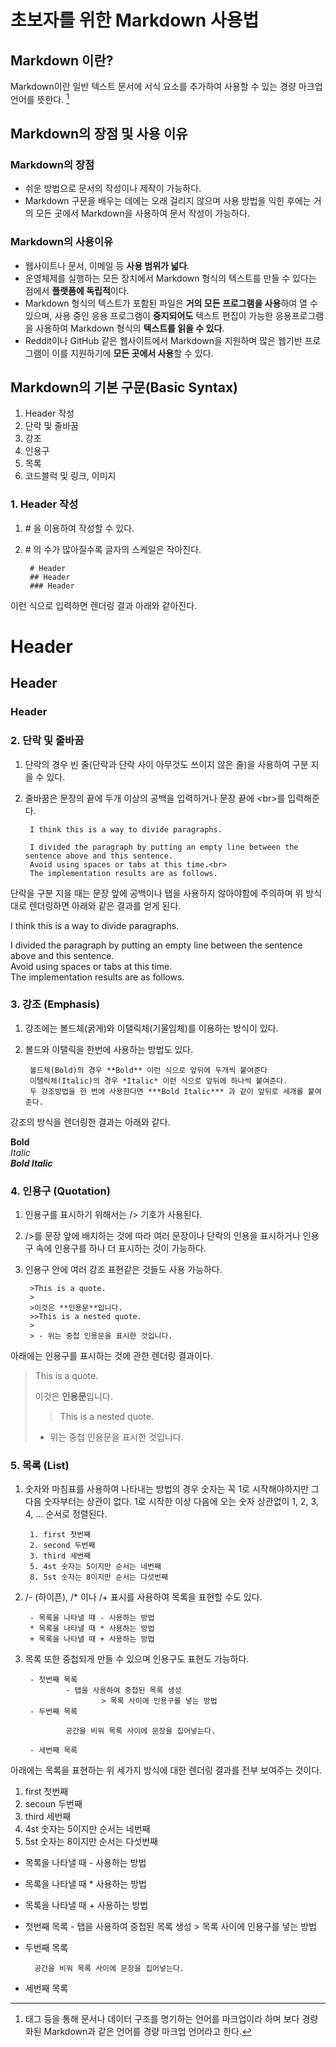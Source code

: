 # 초보자를 위한 Markdown 사용법


## Markdown 이란?
Markdown이란 일반 텍스트 문서에 서식 요소를 추가하여 사용할 수 있는 경량 마크업 언어를 뜻한다. [^경량 마크업 언어]
[^경량 마크업 언어]: 태그 등을 통해 문서나 데이터 구조를 명기하는 언어를 마크업이라 하며 보다 경량화된 Markdown과 같은 언어를 경량 마크업 언어라고 한다.


## Markdown의 장점 및 사용 이유

### Markdown의 장점
- 쉬운 방법으로 문서의 작성이나 제작이 가능하다.
- Markdown 구문을 배우는 데에는 오래 걸리지 않으며 사용 방법을 익힌 후에는 거의 모든 곳에서 Markdown을 사용하여 문서 작성이 가능하다.

### Markdown의 사용이유
- 웹사이트나 문서, 이메일 등 **사용 범위가 넓다**.
- 운영체제를 실행하는 모든 장치에서 Markdown 형식의 텍스트를 만들 수 있다는 점에서 **플랫폼에 독립적**이다.
- Markdown 형식의 텍스트가 포함된 파일은 **거의 모든 프로그램을 사용**하여 열 수 있으며, 사용 중인 응용 프로그램이 **중지되어도** 텍스트 편집이 가능한 응용프로그램을 사용하여 Markdown 형식의 **텍스트를 읽을 수 있다**.
- Reddit이나 GitHub 같은 웹사이트에서 Markdown을 지원하며 많은 웹기반 프로그램이 이를 지원하기에 **모든 곳에서 사용**할 수 있다.


## Markdown의 기본 구문(Basic Syntax)
1. Header 작성
2. 단락 및 줄바꿈
3. 강조
4. 인용구
5. 목록
6. 코드블럭 및 링크, 이미지

### 1. Header 작성

1. \# 을 이용하여 작성할 수 있다.
2. \# 의 수가 많아질수록 글자의 스케일은 작아진다.

        # Header
        ## Header
        ### Header
이런 식으로 입력하면 렌더링 결과 아래와 같아진다.
 # Header
 ## Header
 ### Header

### 2. 단락 및 줄바꿈
1. 단락의 경우 빈 줄(단락과 단락 사이 아무것도 쓰이지 않은 줄)을 사용하여 구분 지을 수 있다.
2. 줄바꿈은 문장의 끝에 두개 이상의 공백을 입력하거나 문장 끝에 \<br\>를 입력해준다.
        
        I think this is a way to divide paragraphs. 
        
        I divided the paragraph by putting an empty line between the sentence above and this sentence.  
        Avoid using spaces or tabs at this time.<br>
        The implementation results are as follows.  
단락을 구분 지을 때는 문장 앞에 공백이나 탭을 사용하지 않아야함에 주의하며 위 방식대로 렌더링하면 아래와 같은 결과를 얻게 된다.

I think this is a way to divide paragraphs. 

I divided the paragraph by putting an empty line between the sentence above and this sentence.  
Avoid using spaces or tabs at this time.<br>
The implementation results are as follows.  

### 3. 강조 (Emphasis)  
1. 강조에는 볼드체(굵게)와 이탤릭체(기울임체)를 이용하는 방식이 있다.
2. 볼드와 이탤릭을 한번에 사용하는 방법도 있다.
        
        볼드체(Bold)의 경우 **Bold** 이런 식으로 앞뒤에 두개씩 붙여준다
        이탤릭체(Italic)의 경우 *Italic* 이런 식으로 앞뒤에 하나씩 붙여준다.
        두 강조방법을 한 번에 사용한다면 ***Bold Italic*** 과 같이 앞뒤로 세개를 붙여준다.
강조의 방식을 렌더링한 결과는 아래와 같다.

**Bold**  
*Italic*  
***Bold Italic***  

### 4. 인용구 (Quotation)  
1. 인용구를 표시하기 위해서는 /> 기호가 사용된다.
2. />를 문장 앞에 배치하는 것에 따라 여러 문장이나 단락의 인용을 표시하거나 인용구 속에 인용구를 하나 더 표시하는 것이 가능하다.
3. 인용구 안에 여러 강조 표현같은 것들도 사용 가능하다.


        >This is a quote.
        >
        >이것은 **인용문**입니다.
        >>This is a nested quote.
        >
        > - 위는 중첩 인용문을 표시한 것입니다.
아래에는 인용구를 표시하는 것에 관한 렌더링 결과이다.

>This is a quote.
>
>이것은 **인용문**입니다.
>>This is a nested quote.  
>
> - 위는 중첩 인용문을 표시한 것입니다.  

### 5. 목록 (List)  
1. 숫자와 마침표를 사용하여 나타내는 방법의 경우 숫자는 꼭 1로 시작해야하지만 그 다음 숫자부터는 상관이 없다. 1로 시작한 이상 다음에 오는 숫자 상관없이 1, 2, 3, 4, ... 순서로 정렬된다.

        1. first 첫번째
        2. second 두번째
        3. third 세번째
        5. 4st 숫자는 5이지만 순서는 네번째
        8. 5st 숫자는 8이지만 순서는 다섯번째
        

2. /- (하이픈), /* 이나 /+ 표시를 사용하여 목록을  표현할 수도 있다.
        
        - 목록을 나타낼 때 - 사용하는 방법
        * 목록을 나타낼 때 * 사용하는 방법
        + 목록을 나타낼 때 + 사용하는 방법
        
3. 목록 또한 중첩되게 만들 수 있으며 인용구도 표현도 가능하다.
        
        - 첫번째 목록
                - 탭을 사용하여 중첩된 목록 생성
                        > 목록 사이에 인용구를 넣는 방법
        - 두번째 목록
        
                공간을 비워 목록 사이에 문장을 집어넣는다.
        
        - 세번째 목록
아래에는 목록을 표현하는 위 세가지 방식에 대한 렌더링 결과를 전부 보여주는 것이다.

1. first 첫번째  
2. secoun 두번째  
3. third 세번째  
5. 4st 숫자는 5이지만 순서는 네번째  
8. 5st 숫자는 8이지만 순서는 다섯번째  

- 목록을 나타낼 때 - 사용하는 방법  
* 목록을 나타낼 때 * 사용하는 방법  
+ 목록을 나타낼 때 + 사용하는 방법  

- 첫번째 목록
        - 탭을 사용하여 중첩된 목록 생성
                > 목록 사이에 인용구를 넣는 방법
- 두번째 목록
        
        공간을 비워 목록 사이에 문장을 집어넣는다.
        
- 세번째 목록



